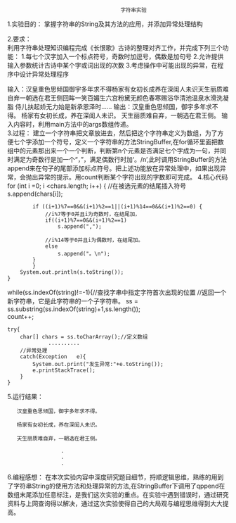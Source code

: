 
                                        字符串实验

1.实验目的：
    掌握字符串的String及其方法的应用，并添加异常处理结构

2.要求：  
    利用字符串处理知识编程完成《长恨歌》古诗的整理对齐工作，并完成下列三个功能：
    1.每七个汉字加入一个标点符号，奇数时加逗号，偶数是加句号
    2.允许提供输入参数统计古诗中某个字或词出现的次数
    3.考虑操作中可能出现的异常，在程序中设计异常处理程序

  输入：汉皇重色思倾国御宇多年求不得杨家有女初长成养在深闺人未识天生丽质难自弃一朝选在君王侧回眸一笑百媚生六宫粉黛无颜色春寒赐浴华清池温泉水滑洗凝脂         侍儿扶起娇无力始是新承恩泽时......
  输出：汉皇重色思倾国，御宇多年求不得。
       杨家有女初长成，养在深闺人未识。
       天生丽质难自弃，一朝选在君王侧。
  输入内容时，利用main方法中的args数组传递。     
3.过程：
   建立一个字符串把文章放进去，然后把这个字符串定义为数组，为了方便七个字添加一个符号，定义一个字符串的方法StringBuffer,在for循环里面把数组中的元素那出来一个一个判断，判断第n个元素是否满足七个字成为一句，并同时满足为奇数行是加一个“，”，满足偶数行时加‘。/n’,此时调用StringBuffer的方法append来在句子的尾部添加标点符号。把上述功能放在异常处理中，如果出现异常，会抛出异常的提示。用count判断某个字符出现的字数即可完成。
4.核心代码
for (int i =0; i <chars.length; i++) {
			//在被选元素的结尾插入符号
			s.append(chars[i]);
		
			if ((i+1)%7==0&&(i+1)%2==1||(i+1)%14==0&&(i+1)%2==0) {
				//i%7等于0并且i为奇数时，在结尾加，
				if((i+1)%7==0&&(i+1)%2==1)
					s.append(",");
				
				//i%14等于0并且i为偶数时，在结尾加。
				else
					s.append("。\n");
			}
			}
		System.out.println(s.toString());
    }

while(ss.indexOf(string)!=-1){//查找字串中指定字符首次出现的位置
			//返回一个新字符串，它是此字符串的一个子字符串。
			ss = ss.substring(ss.indexOf(string)+1,ss.length());    
            count++;
            
            
    try{
		char[] chars = ss.toCharArray();//定义数组
		         ..........
		//异常处理
		catch(Exception   e){
			System.out.print("发生异常:"+e.toString());
			e.printStackTrace();
		}
	}
5.运行结果：

       汉皇重色思倾国，御宇多年求不得。
       
       杨家有女初长成，养在深闺人未识。
       
       天生丽质难自弃，一朝选在君王侧。
       
                     .
                     .
                     .

6.编程感想：
在本次实验内容中深度研究题目细节，捋顺逻辑思维，熟练的用到了字符串String的使用方法和处理异常的方法,在StringBuffer下调用了qppend在数组末尾添加任意标注，是我们这次实验的重点。在实验中遇到错误时，通过研究资料与上网查询得以解决，通过这次实验使得自己的大局观与编程思维得到大大提高。
